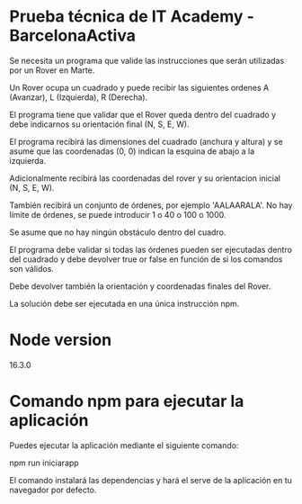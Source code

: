 # Prueba técnica de IT Academy - BarcelonaActiva
Se necesita un programa que valide las instrucciones que serán utilizadas por un Rover en Marte.

Un Rover ocupa un cuadrado y puede recibir las siguientes ordenes A (Avanzar), L (Izquierda), R (Derecha).

El programa tiene que validar que el Rover queda dentro del cuadrado y debe indicarnos su orientación final (N, S, E, W).

El programa recibirá las dimensiones del cuadrado (anchura y altura) y se asume que las coordenadas (0, 0) indican la esquina de abajo a la izquierda.

Adicionalmente recibirá las coordenadas del rover y su orientacion inicial (N, S, E, W).

También recibirá un conjunto de órdenes, por ejemplo 'AALAARALA'. No hay límite de órdenes, se puede introducir 1 o 40 o 100 o 1000.

Se asume que no hay ningún obstáculo dentro del cuadro.

El programa debe validar si todas las órdenes pueden ser ejecutadas dentro del cuadrado y debe devolver true or false en función de si los comandos son válidos.

Debe devolver también la orientación y coordenadas finales del Rover.

La solución debe ser ejecutada en una única instrucción npm.

# Node version
16.3.0

# Comando npm para ejecutar la aplicación
Puedes ejecutar la aplicación mediante el siguiente comando:

npm run iniciarapp

El comando instalará las dependencias y hará el serve de la aplicación en tu navegador por defecto.